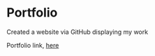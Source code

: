 # Portfolio
Created a website via GitHub displaying my work

Portfolio link, [here](https://nhafer88.github.io/portfolio/)
